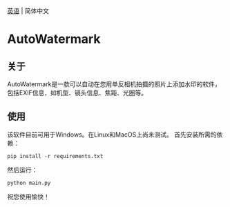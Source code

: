 [英语](./README.md) | 简体中文
# AutoWatermark
## 关于
AutoWatermark是一款可以自动在您用单反相机拍摄的照片上添加水印的软件，包括EXIF信息，如机型、镜头信息、焦距、光圈等。

## 使用
该软件目前可用于Windows。在Linux和MacOS上尚未测试。
 首先安装所需的依赖：
```
pip install -r requirements.txt
```
然后运行：
```
python main.py
```
祝您使用愉快！